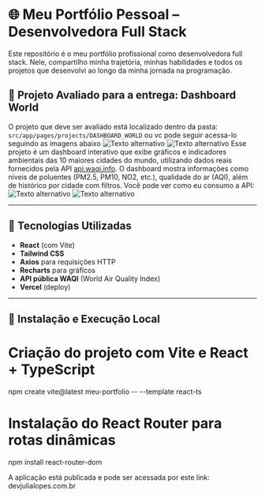 # 🌐 Meu Portfólio Pessoal – Desenvolvedora Full Stack

Este repositório é o meu portfólio profissional como desenvolvedora full stack. Nele, compartilho minha trajetória, minhas habilidades e todos os projetos que desenvolvi ao longo da minha jornada na programação.

## 📌 Projeto Avaliado para a entrega: Dashboard World

O projeto que deve ser avaliado está localizado dentro da pasta:  
`src/app/pages/projects/DASHBOARD_WORLD`
ou vc pode seguir acessa-lo seguindo as imagens abaixo 
![Texto alternativo](/img/entrega/segue1.png)
![Texto alternativo](/img/entrega/segue2.png)
Esse projeto é um dashboard interativo que exibe gráficos e indicadores ambientais das 10 maiores cidades do mundo, utilizando dados reais fornecidos pela API [api.waqi.info](https://api.waqi.info/). O dashboard mostra informações como níveis de poluentes (PM2.5, PM10, NO2, etc.), qualidade do ar (AQI), além de histórico por cidade com filtros.
Você pode ver como eu consumo a API:
![Texto alternativo](/img/entrega/segue3.png)
![Texto alternativo](/img/entrega/segue4.png)

---

## 🧪 Tecnologias Utilizadas

- **React** (com Vite)
- **Tailwind CSS**
- **Axios** para requisições HTTP
- **Recharts** para gráficos
- **API pública WAQI** (World Air Quality Index)
- **Vercel** (deploy)

---

## 🚀 Instalação e Execução Local

# Criação do projeto com Vite e React + TypeScript
npm create vite@latest meu-portfolio -- --template react-ts

# Instalação do React Router para rotas dinâmicas
npm install react-router-dom

A aplicação está publicada e pode ser acessada por este link:
devjulialopes.com.br
